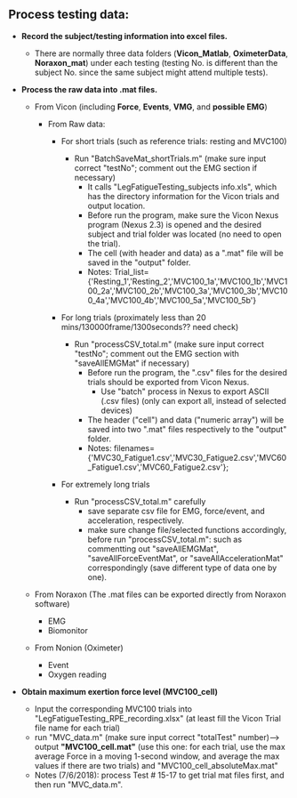 ## Process testing data:
- **Record the subject/testing information into excel files.**
  - There are normally three data folders (**Vicon_Matlab**, **OximeterData**, **Noraxon_mat**) under each testing (testing No. is different than the subject No. since the same subject might attend multiple tests). 

- **Process the raw data into .mat files.**

   - From Vicon (including **Force**, __Events__, __VMG__, and __possible EMG__)
     - From Raw data: 
		 - For short trials (such as reference trials: resting and MVC100)
		   - Run "BatchSaveMat_shortTrials.m" (make sure input correct "testNo"; comment out the EMG section if necessary)
		     - It calls "LegFatigueTesting_subjects info.xls", which has the directory information for the Vicon trials and output location.
			 - Before run the program, make sure the Vicon Nexus program (Nexus 2.3) is opened and the desired subject and trial folder was located (no need to open the trial).
			 - The cell (with header and data) as a ".mat" file will be saved in the "output" folder.
			 - Notes: Trial_list={'Resting_1','Resting_2','MVC100_1a','MVC100_1b','MVC100_2a','MVC100_2b','MVC100_3a','MVC100_3b','MVC100_4a','MVC100_4b','MVC100_5a','MVC100_5b'}
			 
		 - For long trials (proximately less than 20 mins/130000frame/1300seconds?? need check)
		   - Run "processCSV_total.m" (make sure input correct "testNo"; comment out the EMG section with "saveAllEMGMat" if necessary)
			 - Before run the program, the ".csv" files for the desired trials should be exported from Vicon Nexus.
			   - Use "batch" process in Nexus to export ASCII (.csv files) (only can export all, instead of selected devices)
			 - The header ("cell") and data ("numeric array") will be saved into two ".mat" files respectively to the "output" folder.
			 - Notes: filenames={'MVC30_Fatigue1.csv','MVC30_Fatigue2.csv','MVC60_Fatigue1.csv','MVC60_Fatigue2.csv'};
			 
		 - For extremely long trials 
		   - Run "processCSV_total.m" carefully
		     - save separate csv file for EMG, force/event, and acceleration, respectively.
			 - make sure change file/selected functions accordingly, before run "processCSV_total.m": such as commentting out "saveAllEMGMat", "saveAllForceEventMat", or "saveAllAccelerationMat" correspondingly (save different type of data one by one).
		 
	 
		 
  - From Noraxon (The .mat files can be exported directly from Noraxon software)
     - EMG
     - Biomonitor
   
   - From Nonion (Oximeter)
     - Event
     - Oxygen reading
   
- **Obtain maximum exertion force level (MVC100_cell)** 
	 - Input the corresponding MVC100 trials into "LegFatigueTesting_RPE_recording.xlsx" (at least fill the Vicon Trial file name for each trial)
	 - run "MVC_data.m" (make sure input correct "totalTest" number)--> output **"MVC100_cell.mat"** (use this one: for each trial, use the max average Force in a moving 1-second window, and average the max values if there are two trials) and "MVC100_cell_absoluteMax.mat" 
	 - Notes (7/6/2018): process Test # 15-17 to get trial mat files first, and then run "MVC_data.m".